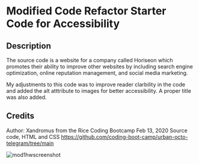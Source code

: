 # Modified Code Refactor Starter Code for Accessibility

## Description

The source code is a website for a company called Horiseon which promotes their ability to improve other websites by including search engine optimization, online reputation management, and social media marketing.

My adjustments to this code was to improve reader clarbility in the code and added the alt atttribute to images for better accessibility. A proper title was also added.


## Credits
Author: Xandromus from the Rice Coding Bootcamp
Feb 13, 2020
Source code, HTML and CSS
 https://github.com/coding-boot-camp/urban-octo-telegram/tree/main 



![mod1hwscreenshot](https://github.com/CYMcolor/Mod1-HW-CYM/assets/17074545/20923441-5f84-4c65-b505-d8f564e66251)


